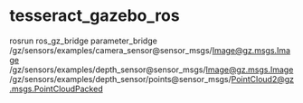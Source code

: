# tesseract_gazebo_ros

rosrun ros_gz_bridge parameter_bridge /gz/sensors/examples/camera_sensor@sensor_msgs/Image@gz.msgs.Image /gz/sensors/examples/depth_sensor@sensor_msgs/Image@gz.msgs.Image /gz/sensors/examples/depth_sensor/points@sensor_msgs/PointCloud2@gz.msgs.PointCloudPacked
